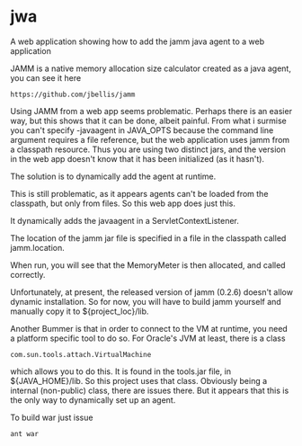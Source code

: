 jwa
===

A web application showing how to add the jamm java agent to a web application

JAMM is a native memory allocation size calculator created as a java agent, you can see it here

    https://github.com/jbellis/jamm

Using JAMM from a web app seems problematic. Perhaps there is an easier way, but this shows that it can be done, albeit painful.
From what i surmise you can't specify -javaagent in JAVA_OPTS because the command line argument requires a file reference, but
the web application uses jamm from a classpath resource. Thus you are using two distinct jars, and the version in the web app
doesn't know that it has been initialized (as it hasn't).

The solution is to dynamically add the agent at runtime.

This is still problematic, as it appears agents can't be loaded from the classpath, but only from files. So this web app does just this.

It dynamically adds the javaagent in a ServletContextListener.

The location of the jamm jar file is specified in a file in the classpath called jamm.location.

When run, you will see that the MemoryMeter is then allocated, and called correctly.

Unfortunately, at present, the released version of jamm (0.2.6) doesn't allow dynamic installation. So for now, you will have to
build jamm yourself and manually copy it to ${project_loc}/lib.

Another Bummer is that in order to connect to the VM at runtime, you need a platform specific tool to do so. For Oracle's JVM at least,
there is a class

    com.sun.tools.attach.VirtualMachine

which allows you to do this. It is found in the tools.jar file, in ${JAVA_HOME}/lib. So this project uses that class. Obviously being a
internal (non-public) class, there are issues there. But it appears that this is the only way to dynamically set up an agent.

To build war just issue

    ant war




